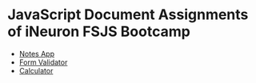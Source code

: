 # JavaScript Document Assignments of iNeuron FSJS Bootcamp

- [Notes App](https://github.com/rajratan41/Notes-App)
- [Form Validator](https://github.com/rajratan41/form-validation)
- [Calculator](https://github.com/rajratan41/calculator)
